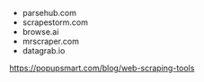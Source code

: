 * parsehub.com
* scrapestorm.com
* browse.ai
* mrscraper.com
* datagrab.io

https://popupsmart.com/blog/web-scraping-tools
